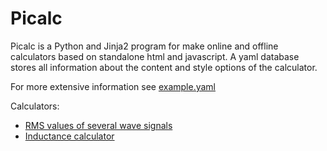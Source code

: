 # Picalc

Picalc is a Python and Jinja2 program for make online and
offline calculators based on standalone html and javascript.
A yaml database stores all information about the content
and style options of the calculator.

For more extensive information see [example.yaml](example.yaml)

Calculators:
  * [RMS values of several wave signals](https://rawgit.com/Picuino/picalc/master/rms_calculator.html)
  * [Inductance calculator](https://rawgit.com/Picuino/picalc/master/inductance_calc.html)
